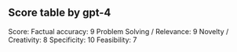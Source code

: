 ## Score table by gpt-4
Score: 
Factual accuracy: 9
Problem Solving / Relevance: 9
Novelty / Creativity: 8
Specificity: 10
Feasibility: 7